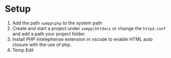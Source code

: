 # Setup

1. Add the path ```xampp\php``` to the system path
2. Create and start a project under ```xampp\httdocs``` or change the ```httpd.conf``` and add a path your project folder.
3. Install  PHP Intelephense extension in vscode to enable HTML auto closure with the use of php.
4. Temp Edit